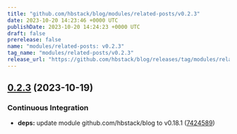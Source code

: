 ```yaml
---
title: "github.com/hbstack/blog/modules/related-posts/v0.2.3"
date: 2023-10-20 14:23:46 +0000 UTC
publishDate: 2023-10-20 14:24:23 +0000 UTC
draft: false
prerelease: false
name: "modules/related-posts: v0.2.3"
tag_name: "modules/related-posts/v0.2.3"
release_url: "https://github.com/hbstack/blog/releases/tag/modules/related-posts/v0.2.3"
---
```


## [0.2.3](https://github.com/hbstack/blog/compare/modules/related-posts/v0.2.2...modules/related-posts/v0.2.3) (2023-10-19)


### Continuous Integration

* **deps:** update module github.com/hbstack/blog to v0.18.1 ([7424589](https://github.com/hbstack/blog/commit/7424589a7c50c90858f2df1cac342c890a5a1a0b))
